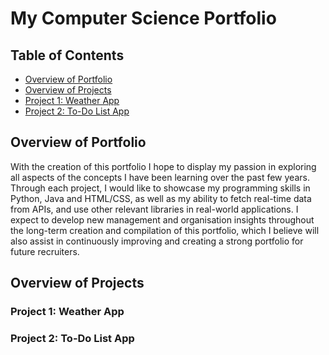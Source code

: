 # My Computer Science Portfolio

## Table of Contents
- [Overview of Portfolio](#Overview-of-Portfolio)
- [Overview of Projects](#Overview-of-Projects)
- [Project 1: Weather App](#Project-1:-Weather-App)
- [Project 2: To-Do List App](#Project-2:-To-Do-List-App)

## Overview of Portfolio
With the creation of this portfolio I hope to display my passion in exploring all aspects of the concepts I have been learning over the past few years. Through each project, I would like to showcase my programming skills in Python, Java and HTML/CSS, as well as my ability to fetch real-time data from APIs, and use other relevant libraries in real-world applications.
I expect to develop new management and organisation insights throughout the long-term creation and compilation of this portfolio, which I believe will also assist in continuously improving and creating a strong portfolio for future recruiters.

## Overview of Projects

### Project 1: Weather App

### Project 2: To-Do List App
